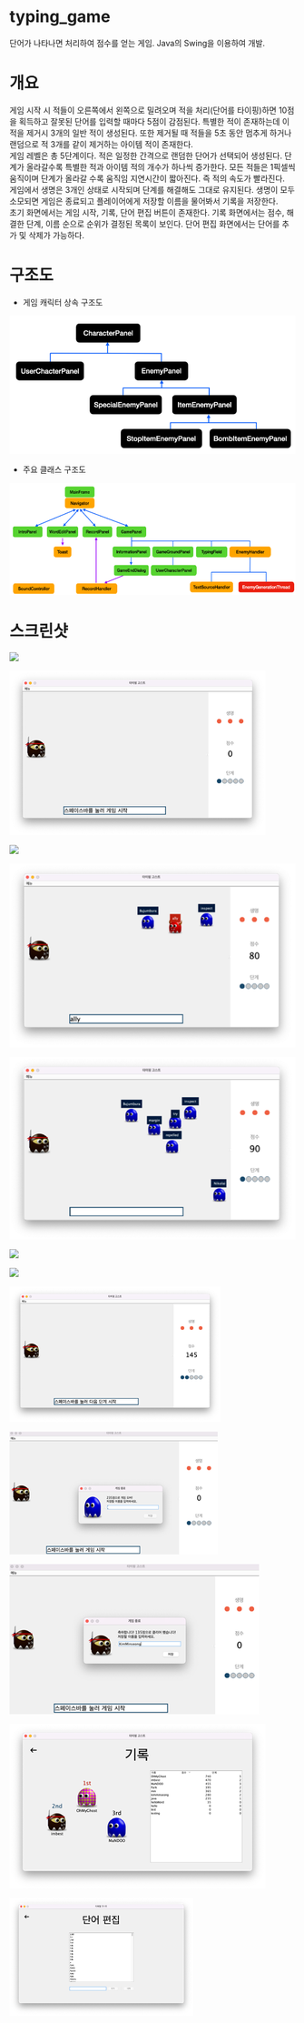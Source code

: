 # typing_game

단어가 나타나면 처리하여 점수를 얻는 게임. Java의 Swing을 이용하여 개발.

# 개요

게임 시작 시 적들이 오른쪽에서 왼쪽으로 밀려오며 적을 처리(단어를 타이핑)하면 10점을 획득하고 잘못된 단어를 입력할 때마다 5점이 감점된다. 특별한 적이 존재하는데 이 적을 제거시 3개의 일반 적이 생성된다. 또한 제거될 때 적들을 5초 동안 멈추게 하거나 랜덤으로 적 3개를 같이 제거하는 아이템 적이 존재한다.  
게임 레벨은 총 5단계이다. 적은 일정한 간격으로 랜덤한 단어가 선택되어 생성된다. 단계가 올라갈수록 특별한 적과 아이템 적의 개수가 하나씩 증가한다. 모든 적들은 1픽셀씩 움직이며 단계가 올라갈 수록 움직임 지연시간이 짧아진다. 즉 적의 속도가 빨라진다.  
게임에서 생명은 3개인 상태로 시작되며 단계를 해결해도 그대로 유지된다. 생명이 모두 소모되면 게임은 종료되고 플레이어에게 저장할 이름을 물어봐서 기록을 저장한다.  
초기 화면에서는 게임 시작, 기록, 단어 편집 버튼이 존재한다. 기록 화면에서는 점수, 해결한 단계, 이름 순으로 순위가 결정된 목록이 보인다. 단어 편집 화면에서는 단어를 추가 및 삭제가 가능하다.

# 구조도

- 게임 캐릭터 상속 구조도

![](assets/diagrams/character_panel_inheritance_diagram.png)

- 주요 클래스 구조도

![](assets/diagrams/class_diagram.png)

# 스크린샷

![](assets/screenshots/indro.png)

![](assets/screenshots/game_panel_ready.png)

![](assets/screenshots/game_panel_inprogress.png)

![](assets/screenshots/special_enemy_before.png)

![](assets/screenshots/special_enemy_after.png)

![](assets/screenshots/bomb_enemy_before.png)

![](assets/screenshots/bomb_enemy_after.png)

![](assets/screenshots/next_stage.png)

![](assets/screenshots/fail_dialog.png)

![](assets/screenshots/success_dialog.png)

![](assets/screenshots/record_panel.png)

![](assets/screenshots/word_edit_panel.png)
